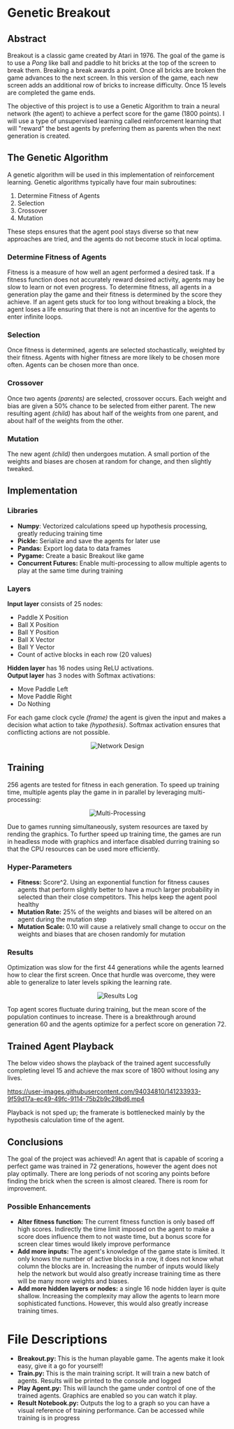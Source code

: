 <h1>Genetic Breakout</h1>
<h2>Abstract</h2>
<p>
	Breakout is a classic game created by Atari in 1976.  The goal of the game is to use a <i>Pong</i> like ball and paddle to hit bricks
	at the top of the screen to break them.  Breaking a break awards a point.
	Once all bricks are broken the game advances to the next screen.
	In this version of the game, each new screen adds an additional row of bricks to increase difficulty.  Once 15 levels are completed the game ends.
</p>
<p>
	The objective of this project is to use a Genetic Algorithm to train a neural network (the agent) to achieve a perfect score for the game (1800 points).
	I will use a type of unsupervised learning called reinforcement learning that will "reward" the best agents by preferring them as parents
	when the next generation is created.
</p>

<h2>The Genetic Algorithm</h2>
<p>
	A genetic algorithm will be used in this implementation of reinforcement learning.
	Genetic algorithms typically have four main subroutines:
	<ol>
		<li>Determine Fitness of Agents</li>
		<li>Selection</li>
		<li>Crossover</li>
		<li>Mutation</li>
	</ol>
	These steps ensures that the agent pool stays diverse so that new approaches are tried, and the agents do not become stuck in local optima.
</p>

<h3>Determine Fitness of Agents</h3>
<p>
	Fitness is a measure of how well an agent performed a desired task.  If a fitness function does not accurately reward desired activity,
	agents may be slow to learn or not even 
	progress.
	To determine fitness, all agents in a generation play the game and their fitness is determined by the score they achieve.
	If an agent gets stuck for too long without breaking 
	a block, the agent loses a life ensuring that there is not an incentive for the agents to enter infinite loops.
</p>
<h3>Selection</h3>
<p>
	Once fitness is determined, agents are selected stochastically, weighted by their fitness.  Agents with higher
	fitness are more likely to be chosen more often.  Agents can be chosen more than once.
</p>
<h3>Crossover</h3>
<p>
	Once two agents <i>(parents)</i> are selected, crossover occurs.  Each weight and bias are given a 50% chance to
	be selected from either parent.  The new resulting agent <i>(child)</i> has about half of the weights from one parent,
	and about half of the weights from the other.
</p>
<h3>Mutation</h3>
<p>
	The new agent <i>(child)</i> then undergoes mutation.  A small portion of the weights and biases are chosen at random for change, and then slightly tweaked.
</p>


<h2>Implementation</h2>
<h3>Libraries</h3>
<p>
	<ul>
		<li><b>Numpy</b>: Vectorized calculations speed up hypothesis processing, greatly reducing training time</li>
		<li><b>Pickle:</b> Serialize and save the agents for later use</li>
		<li><b>Pandas:</b> Export log data to data frames</li>
		<li><b>Pygame:</b> Create a basic Breakout like game</li>
		<li><b>Concurrent Futures:</b>  Enable multi-processing to allow multiple agents to play at the same time during training</li>
	</ul>
</p>

<h3>Layers</h3>
<p>
	<b>Input layer</b> consists of 25 nodes:
	<ul>
		<li>Paddle X Position</li>
		<li>Ball X Position</li>
		<li>Ball Y Position</li>
		<li>Ball X Vector</li>
		<li>Ball Y Vector</li>
		<li>Count of active blocks in each row (20 values)</li>
	</ul>
</p>
<p>
	<b>Hidden layer</b> has 16 nodes using ReLU activations.
	<br><b>Output layer</b> has 3 nodes with Softmax activations:
	<ul>
		<li>Move Paddle Left</li>
		<li>Move Paddle Right</li>
		<li>Do Nothing</li>
	</ul>
</p>
<p>
	For each game clock cycle <i>(frame)</i> the agent is given the input and makes a decision what action to take <i>(hypothesis)</i>.
	Softmax activation ensures that conflicting actions are not possible.
</p>
<p align="center">
	<img src="https://user-images.githubusercontent.com/94034810/141366921-9dd698c9-7ddc-473f-bc22-68b6f2b36cc6.png" title="Network Design">
</p>

<h2>Training</h2>
<p>
	256 agents are tested for fitness in each generation.  To speed up training time, multiple agents play the game in in parallel by leveraging multi-processing:
</p>
<p align="center">
	<img src="https://user-images.githubusercontent.com/94034810/141365553-86b42305-2977-417d-b4b0-b9eb9f220b9d.png", title="Multi-Processing">
</p>
<p>
	Due to  games running simultaneously, system resources are taxed by rending the graphics.
	To further speed up training time, the games are run in headless 
	mode with graphics and interface disabled durring training so that the CPU resources can be used more efficiently.
</p>


<h3>Hyper-Parameters</h3>
<p>
	<ul>
		<li><b>Fitness:</b> Score^2.  Using an exponential function for fitness causes agents that perform slightly better
			to have a much larger probability in selected than their close competitors.  This helps keep the agent pool healthy</li>
		<li><b>Mutation Rate:</b> 25% of the weights and biases will be altered on an agent during the mutation step</li>
		<li><b>Mutation Scale:</b> 0.10 will cause a relatively small change to occur  on the weights and biases that are chosen randomly for mutation</li>
	</ul>
</p>

<h3>Results</h3>
<p>
	Optimization was slow for the first 44 generations while the agents learned how to clear the first screen.  Once that hurdle was overcome,
	they were able to generalize to later levels spiking the learning rate.
</p>
<p align="center">
	<img src="https://user-images.githubusercontent.com/94034810/141082768-7519e5b3-fba8-4f3a-a0bb-bc955b0052ff.png" title="Results Log">
</p>

<p>
	Top agent scores fluctuate during training, but the mean score of the population continues to increase.  There is a breakthrough around generation 60 and the agents
	optimize for a perfect score on generation 72.
</p>

<h2>Trained Agent Playback</h2>
<p>
	The below video shows the playback of the trained agent successfully completing level 15 and achieve the max score of 1800 without losing any lives.
</p>

https://user-images.githubusercontent.com/94034810/141233933-9f59d17a-ec49-49fc-9114-75b2b9c29bd6.mp4

<p>
Playback is not sped up; the framerate is bottlenecked mainly by the hypothesis calculation time of the agent.
</p>

<h2>Conclusions</h2>
<p>
	The goal of the project was achieved!  An agent that is capable of scoring a perfect game was trained in 72 generations,
	however the agent does not play optimally. There are long periods of not scoring any points before finding the brick when
	the screen is almost cleared.  There is room for improvement.
</p>
<h3>Possible Enhancements</h3>
<p>
	<ul>
		<li><b>Alter fitness function:</b>
			The current fitness function is only based off high scores.  Indirectly the time limit imposed on the agent to make a score does influence 
			them to not waste time, but a bonus score for screen clear times would likely improve performance</li>
		<li><b>Add more inputs:</b> The agent's knowledge of the game state is limited.
			It only knows the number of active blocks in a row, it does not know what column the blocks 
			are in.  Increasing the number of inputs would likely help the network but would also greatly
			increase training time as there will be many more weights and biases.</li>
		<li><b>Add more hidden layers or nodes:</b> a single 16 node hidden layer is quite shallow.
			Increasing the complexity may allow the agents to learn more sophisticated 
			functions.  However, this would also greatly increase training times.</li>
	</ul>
</p>

<h1>File Descriptions</h1>
<p>
	<ul>
		<li><b>Breakout.py: </b>This is the human playable game.  The agents make it look easy, give it a go for yourself!</li>
		<li><b>Train.py: </b>This is the main training script.  It will train a new batch of agents.  Results will be printed to the console and logged</li>
		<li><b>Play Agent.py:</b> This will launch the game under control of one of the trained agents.  Graphics are enabled so you can watch it play.</li>
		<li><b>Result Notebook.py:</b> Outputs the log to a graph so you can have a visual reference of training performance.
			Can be accessed while training is in progress</li>
	</ul>
</p>
